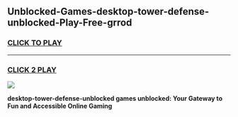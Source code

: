 
## Unblocked-Games-desktop-tower-defense-unblocked-Play-Free-grrod
<h3>
<a href="https://premium76.site?title=desktop-tower-defense-unblocked&ref=20M">CLICK TO PLAY</a></h3>
<hr>

<h3>
<a href="https://premium76.site?title=desktop-tower-defense-unblocked&ref=20M">CLICK 2 PLAY</a>
  
</h3>

<a href="https://premium76.site?title=desktop-tower-defense-unblocked&ref=19M"><img src="https://clearcache.store/games.png"></a>


**desktop-tower-defense-unblocked games unblocked: Your Gateway to Fun and Accessible Online Gaming**
